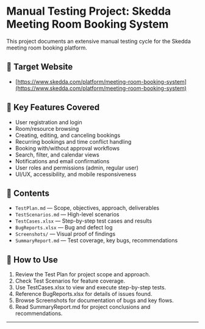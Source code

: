 # Manual Testing Project: Skedda Meeting Room Booking System

This project documents an extensive manual testing cycle for the Skedda meeting room booking platform.

## 🔗 Target Website

- [https://www.skedda.com/platform/meeting-room-booking-system](https://www.skedda.com/platform/meeting-room-booking-system)

## 🚀 Key Features Covered

- User registration and login
- Room/resource browsing
- Creating, editing, and canceling bookings
- Recurring bookings and time conflict handling
- Booking with/without approval workflows
- Search, filter, and calendar views
- Notifications and email confirmations
- User roles and permissions (admin, regular user)
- UI/UX, accessibility, and mobile responsiveness

## 📁 Contents

- `TestPlan.md` — Scope, objectives, approach, deliverables
- `TestScenarios.md` — High-level scenarios
- `TestCases.xlsx` — Step-by-step test cases and results
- `BugReports.xlsx` — Bug and defect log
- `Screenshots/` — Visual proof of findings
- `SummaryReport.md` — Test coverage, key bugs, recommendations

## 🧪 How to Use

1. Review the Test Plan for project scope and approach.
2. Check Test Scenarios for feature coverage.
3. Use TestCases.xlsx to view and execute step-by-step tests.
4. Reference BugReports.xlsx for details of issues found.
5. Browse Screenshots for documentation of bugs and key flows.
6. Read SummaryReport.md for project conclusions and recommendations.

---
